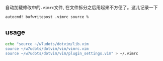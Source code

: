自动加载修改中的`.vimrc`文件,  在文件拆分之后用起来不方便了。这儿记录一下
```vim
autocmd! bufwritepost .vimrc source %
```

## usage
```sh
echo "source ~/w7udots/dotvim/lib.vim
source ~/w7udots/dotvim/vim/vimrc.vim
source ~/w7udots/dotvim/vim/plugin_settings.vim" > ~/.vimrc
```
